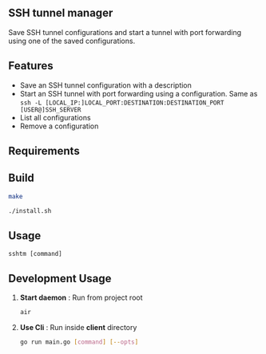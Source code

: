 ## SSH tunnel manager

Save SSH tunnel configurations and start a tunnel with port forwarding using one of the saved configurations.

## Features

- Save an SSH tunnel configuration with a description
- Start an SSH tunnel with port forwarding using a configuration. Same as `ssh -L [LOCAL_IP:]LOCAL_PORT:DESTINATION:DESTINATION_PORT [USER@]SSH_SERVER`
- List all configurations
- Remove a configuration

## Requirements


## Build

```sh
make

./install.sh
```
## Usage

```
sshtm [command]
```


## Development Usage

1. **Start daemon** :
   Run from project root
    ```sh
    air
    ```
2. **Use Cli** :
   Run inside **client** directory
   ```sh
   go run main.go [command] [--opts]
   ```